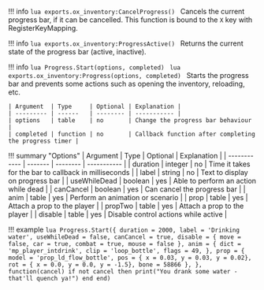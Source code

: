 !!! info
	```lua
    exports.ox_inventory:CancelProgress()
	```
	Cancels the current progress bar, if it can be cancelled.
	This function is bound to the `X` key with RegisterKeyMapping.

!!! info
	```lua
    exports.ox_inventory:ProgressActive()
	```
	Returns the current state of the progress bar (active, inactive).

!!! info
	```lua
	Progress.Start(options, completed)
	```
	```lua
    exports.ox_inventory:Progress(options, completed)
	```
	Starts the progress bar and prevents some actions such as opening the inventory, reloading, etc.
    
	| Argument  | Type     | Optional | Explanation |
	| --------- | ------   | -------- | ----------- |
	| options   | table    | no       | Change the progress bar behaviour |
    | completed | function | no       | Callback function after completing the progress timer |

!!! summary "Options"
	| Argument     | Type    | Optional | Explanation |
	| ------------ | ------- | -------- | ----------- |
	| duration     | integer | no       | Time it takes for the bar to callback in milliseconds |
    | label        | string  | no       | Text to display on progress bar |
    | useWhileDead | boolean | yes      | Able to perform an action while dead |
    | canCancel    | boolean | yes      | Can cancel the progress bar |
    | anim         | table   | yes      | Perform an animation or scenario |
    | prop         | table   | yes      | Attach a prop to the player |
    | propTwo      | table   | yes      | Attach a prop to the player |
    | disable      | table   | yes      | Disable control actions while active |


!!! example
    ```lua
    Progress.Start({
        duration = 2000,
        label = 'Drinking water',
        useWhileDead = false,
        canCancel = true,
        disable = {
            move = false,
            car = true,
            combat = true,
            mouse = false
        },
        anim = {
            dict = 'mp_player_intdrink',
            clip = 'loop_bottle',
            flags = 49,
        },
        prop = {
            model = 'prop_ld_flow_bottle',
            pos = { x = 0.03, y = 0.03, y = 0.02},
            rot = { x = 0.0, y = 0.0, y = -1.5},
            bone = 58866
        },
    }, function(cancel)
        if not cancel then
            print("You drank some water - that'll quench ya!")
        end
    end)
    ```

